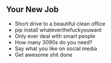 
## Your New Job
- Short drive to a beautiful clean office
- pip install whateverthefuckyouwant
- Only ever deal with smart people
- How many 3090s do you need?
- Say what you like on social media
- Get awesome shit done 

